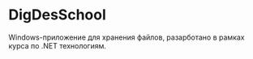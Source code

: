 # DigDesSchool

Windows-приложение для хранения файлов, разарботано в рамках курса по .NET технологиям.
